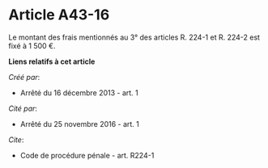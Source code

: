 # Article A43-16

Le montant des frais mentionnés au 3° des articles R. 224-1 et R. 224-2 est fixé à 1 500 €.

**Liens relatifs à cet article**

_Créé par_:

  - Arrêté du 16 décembre 2013 - art. 1

_Cité par_:

  - Arrêté du 25 novembre 2016 - art. 1

_Cite_:

  - Code de procédure pénale - art. R224-1
